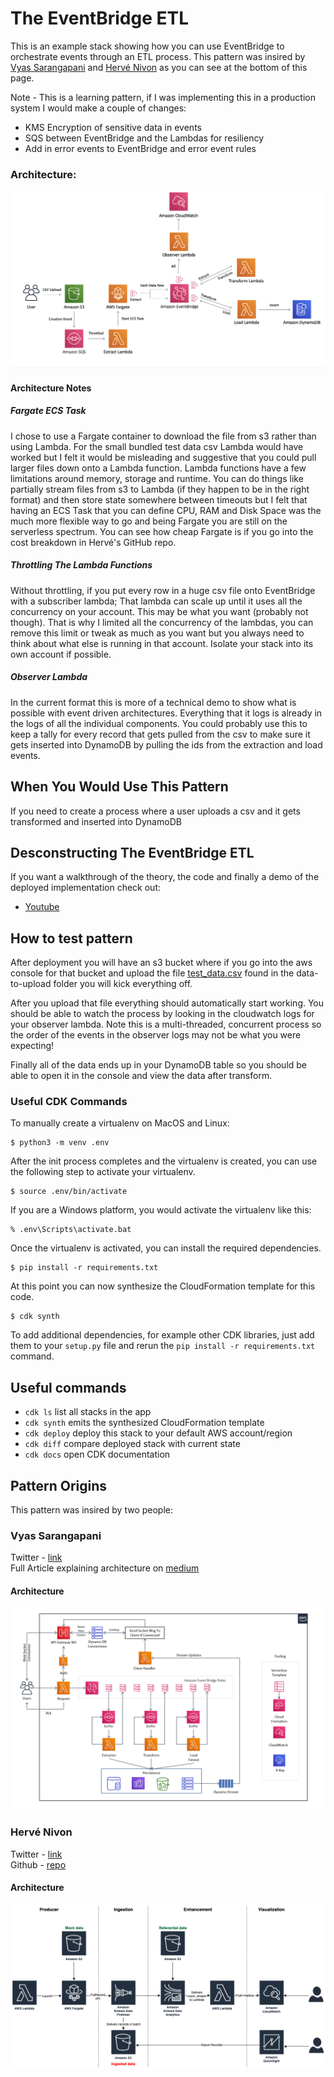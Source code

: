 # The EventBridge ETL

This is an example stack showing how you can use EventBridge to orchestrate events through an ETL process. This pattern was insired by [Vyas Sarangapani](https://twitter.com/madladvyas) and [Hervé Nivon](https://twitter.com/hervenivon) as you can see at the bottom of this page.

Note - This is a learning pattern, if I was implementing this in a production system I would make a couple of changes:

* KMS Encryption of sensitive data in events
* SQS between EventBridge and the Lambdas for resiliency
* Add in error events to EventBridge and error event rules

### Architecture:
![Architecture](img/arch.png)

#### Architecture Notes

##### Fargate ECS Task
I chose to use a Fargate container to download the file from s3 rather than using Lambda. For the small bundled test data csv Lambda would have worked but I felt it would be misleading and suggestive that you could pull larger files down onto a Lambda function. Lambda functions have a few limitations around memory, storage and runtime. You can do things like partially stream files from s3 to Lambda (if they happen to be in the right format) and then store state somewhere between timeouts but I felt that having an ECS Task that you can define CPU, RAM and Disk Space was the much more flexible way to go and being Fargate you are still on the serverless spectrum. You can see how cheap Fargate is if you go into the cost breakdown in Hervé's GitHub repo.

##### Throttling The Lambda Functions
Without throttling, if you put every row in a huge csv file onto EventBridge with a subscriber lambda; That lambda can scale up until it uses all the concurrency on your account. This may be what you want (probably not though). That is why I limited all the concurrency of the lambdas, you can remove this limit or tweak as much as you want but you always need to think about what else is running in that account. Isolate your stack into its own account if possible.

##### Observer Lambda
In the current format this is more of a technical demo to show what is possible with event driven architectures. Everything that it logs is already in the logs of all the individual components. You could probably use this to keep a tally for every record that gets pulled from the csv to make sure it gets inserted into DynamoDB by pulling the ids from the extraction and load events.


## When You Would Use This Pattern

If you need to create a process where a user uploads a csv and it gets transformed and inserted into DynamoDB

## Desconstructing The EventBridge ETL
If you want a walkthrough of the theory, the code and finally a demo of the deployed implementation check out:
- [Youtube](https://www.youtube.com/watch?v=8kg5bYsdem4)

## How to test pattern 

After deployment you will have an s3 bucket where if you go into the aws console for that bucket and upload the file [test_data.csv](data-to-upload/test_data.csv) found in the data-to-upload folder you will kick everything off.

After you upload that file everything should automatically start working. You should be able to watch the process by looking in the cloudwatch logs for your observer lambda. Note this is a multi-threaded, concurrent process so the order of the events in the observer logs may not be what you were expecting!

Finally all of the data ends up in your DynamoDB table so you should be able to open it in the console and view the data after transform.

### Useful CDK Commands

To manually create a virtualenv on MacOS and Linux:

```
$ python3 -m venv .env
```

After the init process completes and the virtualenv is created, you can use the following
step to activate your virtualenv.

```
$ source .env/bin/activate
```

If you are a Windows platform, you would activate the virtualenv like this:

```
% .env\Scripts\activate.bat
```

Once the virtualenv is activated, you can install the required dependencies.

```
$ pip install -r requirements.txt
```

At this point you can now synthesize the CloudFormation template for this code.

```
$ cdk synth
```

To add additional dependencies, for example other CDK libraries, just add
them to your `setup.py` file and rerun the `pip install -r requirements.txt`
command.

## Useful commands

 * `cdk ls`          list all stacks in the app
 * `cdk synth`       emits the synthesized CloudFormation template
 * `cdk deploy`      deploy this stack to your default AWS account/region
 * `cdk diff`        compare deployed stack with current state
 * `cdk docs`        open CDK documentation

## Pattern Origins

This pattern was insired by two people:

### Vyas Sarangapani
Twitter - [link](https://twitter.com/madladvyas) <br />
Full Article explaining architecture on [medium](https://medium.com/@svyasrao22/how-to-build-a-scalable-cost-effective-event-driven-etl-solution-using-serverless-b407c14d4093)

#### Architecture
![Architecture](img/vyas_arch.png)

### Hervé Nivon
Twitter - [link](https://twitter.com/hervenivon) <br />
Github - [repo](https://github.com/hervenivon/aws-experiments-data-ingestion-and-analytics)

#### Architecture
![Architecture](img/herve_arch.png)